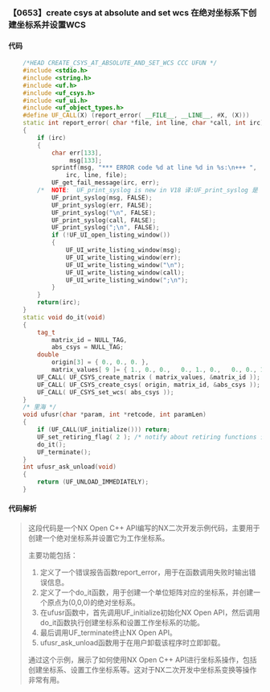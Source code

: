 ### 【0653】create csys at absolute and set wcs 在绝对坐标系下创建坐标系并设置WCS

#### 代码

```cpp
    /*HEAD CREATE_CSYS_AT_ABSOLUTE_AND_SET_WCS CCC UFUN */  
    #include <stdio.h>  
    #include <string.h>  
    #include <uf.h>  
    #include <uf_csys.h>  
    #include <uf_ui.h>  
    #include <uf_object_types.h>  
    #define UF_CALL(X) (report_error( __FILE__, __LINE__, #X, (X)))  
    static int report_error( char *file, int line, char *call, int irc)  
    {  
        if (irc)  
        {  
            char err[133],  
                 msg[133];  
            sprintf(msg, "*** ERROR code %d at line %d in %s:\n+++ ",  
                irc, line, file);  
            UF_get_fail_message(irc, err);  
        /*  NOTE:  UF_print_syslog is new in V18 译:UF_print_syslog 是 V18 的新功能，用于打印系统日志。 */  
            UF_print_syslog(msg, FALSE);  
            UF_print_syslog(err, FALSE);  
            UF_print_syslog("\n", FALSE);  
            UF_print_syslog(call, FALSE);  
            UF_print_syslog(";\n", FALSE);  
            if (!UF_UI_open_listing_window())  
            {  
                UF_UI_write_listing_window(msg);  
                UF_UI_write_listing_window(err);  
                UF_UI_write_listing_window("\n");  
                UF_UI_write_listing_window(call);  
                UF_UI_write_listing_window(";\n");  
            }  
        }  
        return(irc);  
    }  
    static void do_it(void)  
    {  
        tag_t  
            matrix_id = NULL_TAG,  
            abs_csys = NULL_TAG;  
        double  
            origin[3] = { 0., 0., 0. },  
            matrix_values[ 9 ]= { 1., 0., 0.,   0., 1., 0.,   0., 0., 1. };  
        UF_CALL( UF_CSYS_create_matrix ( matrix_values, &matrix_id ));  
        UF_CALL( UF_CSYS_create_csys( origin, matrix_id, &abs_csys ));  
        UF_CALL( UF_CSYS_set_wcs( abs_csys ));       
    }  
    /* 里海 */  
    void ufusr(char *param, int *retcode, int paramLen)  
    {  
        if (UF_CALL(UF_initialize())) return;  
        UF_set_retiring_flag( 2 ); /* notify about retiring functions 译:关于退役功能的通告 */  
        do_it();  
        UF_terminate();  
    }  
    int ufusr_ask_unload(void)  
    {  
        return (UF_UNLOAD_IMMEDIATELY);  
    }

```

#### 代码解析

> 这段代码是一个NX Open C++ API编写的NX二次开发示例代码，主要用于创建一个绝对坐标系并设置它为工作坐标系。
>
> 主要功能包括：
>
> 1. 定义了一个错误报告函数report_error，用于在函数调用失败时输出错误信息。
> 2. 定义了一个do_it函数，用于创建一个单位矩阵对应的坐标系，并创建一个原点为(0,0,0)的绝对坐标系。
> 3. 在ufusr函数中，首先调用UF_initialize初始化NX Open API，然后调用do_it函数执行创建坐标系和设置工作坐标系的功能。
> 4. 最后调用UF_terminate终止NX Open API。
> 5. ufusr_ask_unload函数用于在用户卸载该程序时立即卸载。
>
> 通过这个示例，展示了如何使用NX Open C++ API进行坐标系操作，包括创建坐标系、设置工作坐标系等。这对于NX二次开发中坐标系变换等操作非常有用。
>
